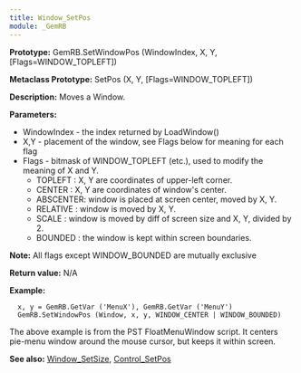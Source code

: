 ```yaml
---
title: Window_SetPos
module: _GemRB
---
```


**Prototype:** GemRB.SetWindowPos (WindowIndex, X, Y, [Flags=WINDOW_TOPLEFT])

**Metaclass Prototype:** SetPos (X, Y, [Flags=WINDOW_TOPLEFT])

**Description:** Moves a Window.

**Parameters:** 
  * WindowIndex - the index returned by LoadWindow()
  * X,Y - placement of the window, see Flags below for meaning for each flag
  * Flags - bitmask of WINDOW_TOPLEFT (etc.), used to modify the meaning of X and Y.
    * TOPLEFT  : X, Y are coordinates of upper-left corner.
    * CENTER   : X, Y are coordinates of window's center.
    * ABSCENTER: window is placed at screen center, moved by X, Y.
    * RELATIVE : window is moved by X, Y.
    * SCALE    : window is moved by diff of screen size and X, Y, divided by 2.
    * BOUNDED  : the window is kept within screen boundaries.

**Note:** All flags except WINDOW_BOUNDED are mutually exclusive

**Return value:** N/A

**Example:**

      x, y = GemRB.GetVar ('MenuX'), GemRB.GetVar ('MenuY')
      GemRB.SetWindowPos (Window, x, y, WINDOW_CENTER | WINDOW_BOUNDED)

The above example is from the PST FloatMenuWindow script. It centers 
pie-menu window around the mouse cursor, but keeps it within screen.

**See also:** [Window_SetSize](Window_SetSize.md), [Control_SetPos](Control_SetPos.md)
